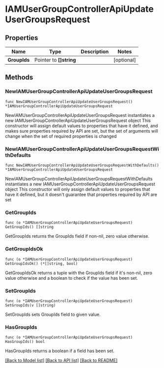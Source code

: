 # IAMUserGroupControllerApiUpdateUserGroupsRequest

## Properties

Name | Type | Description | Notes
------------ | ------------- | ------------- | -------------
**GroupIds** | Pointer to **[]string** |  | [optional] 

## Methods

### NewIAMUserGroupControllerApiUpdateUserGroupsRequest

`func NewIAMUserGroupControllerApiUpdateUserGroupsRequest() *IAMUserGroupControllerApiUpdateUserGroupsRequest`

NewIAMUserGroupControllerApiUpdateUserGroupsRequest instantiates a new IAMUserGroupControllerApiUpdateUserGroupsRequest object
This constructor will assign default values to properties that have it defined,
and makes sure properties required by API are set, but the set of arguments
will change when the set of required properties is changed

### NewIAMUserGroupControllerApiUpdateUserGroupsRequestWithDefaults

`func NewIAMUserGroupControllerApiUpdateUserGroupsRequestWithDefaults() *IAMUserGroupControllerApiUpdateUserGroupsRequest`

NewIAMUserGroupControllerApiUpdateUserGroupsRequestWithDefaults instantiates a new IAMUserGroupControllerApiUpdateUserGroupsRequest object
This constructor will only assign default values to properties that have it defined,
but it doesn't guarantee that properties required by API are set

### GetGroupIds

`func (o *IAMUserGroupControllerApiUpdateUserGroupsRequest) GetGroupIds() []string`

GetGroupIds returns the GroupIds field if non-nil, zero value otherwise.

### GetGroupIdsOk

`func (o *IAMUserGroupControllerApiUpdateUserGroupsRequest) GetGroupIdsOk() (*[]string, bool)`

GetGroupIdsOk returns a tuple with the GroupIds field if it's non-nil, zero value otherwise
and a boolean to check if the value has been set.

### SetGroupIds

`func (o *IAMUserGroupControllerApiUpdateUserGroupsRequest) SetGroupIds(v []string)`

SetGroupIds sets GroupIds field to given value.

### HasGroupIds

`func (o *IAMUserGroupControllerApiUpdateUserGroupsRequest) HasGroupIds() bool`

HasGroupIds returns a boolean if a field has been set.


[[Back to Model list]](../README.md#documentation-for-models) [[Back to API list]](../README.md#documentation-for-api-endpoints) [[Back to README]](../README.md)


